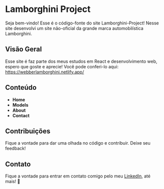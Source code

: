 # Lamborghini Project 

Seja bem-vindo! Esse é o código-fonte do site Lamborghini-Project! Nesse site desenvolvi um site não-oficial da grande marca automobilística Lamborghini.

## Visão Geral

Esse site é faz parte dos meus estudos em React e desenvolvimento web, espero que goste e aprecie! Você pode conferi-lo aqui: https://webberlamborghini.netlify.app/

## Conteúdo

  <ul>
    <li><strong>Home</strong></li>
    <li><strong>Models</strong></li>
    <li><strong>About</strong></li>
    <li><strong>Contact</strong></li>
  </ul>

## Contribuições

Fique a vontade para dar uma olhada no código e contribuir. Deixe seu feedback!

## Contato

Fique a vontade para entrar em contato comigo pelo meu <a href="https://www.linkedin.com/in/cmiguelwm/" target="_blank">LinkedIn</a>, até mais! 👋
